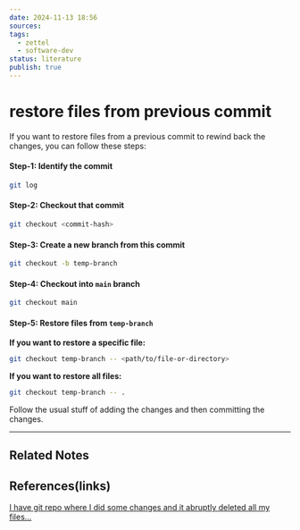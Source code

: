 ```yaml
---
date: 2024-11-13 18:56
sources: 
tags:
  - zettel
  - software-dev
status: literature
publish: true
---
```

# restore files from previous commit

If you want to restore files from a previous commit to rewind back the changes, you can follow these steps:

#### Step-1: Identify the commit 
```bash
git log
```

#### Step-2: Checkout that commit
```bash
git checkout <commit-hash>
```

#### Step-3: Create a new branch from this commit
```bash
git checkout -b temp-branch
```

#### Step-4: Checkout into `main` branch
```bash
git checkout main 
```

#### Step-5: Restore files from `temp-branch`
**If you want to restore a specific file:**

```bash
git checkout temp-branch -- <path/to/file-or-directory>
```

**If you want to restore all files:**

```bash
git checkout temp-branch -- .
```

Follow the usual stuff of adding the changes and then committing the changes.  

---
## Related Notes

## References(links)
[I have git repo where I did some changes and it abruptly deleted all my files...](https://www.perplexity.ai/search/i-have-git-repo-where-i-did-so-S6SKP1j5QMKesybcgT70YQ)